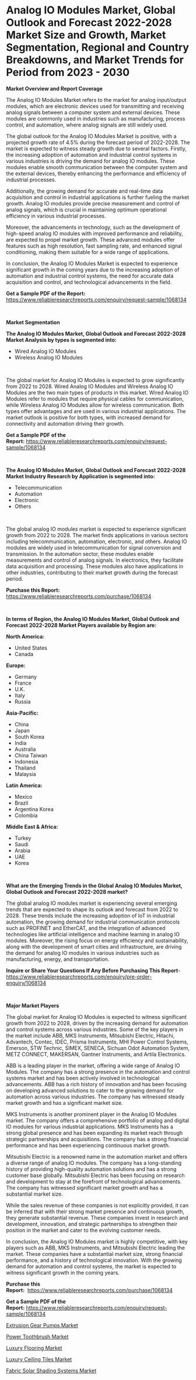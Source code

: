 <p><h1>Analog IO Modules Market, Global Outlook and Forecast 2022-2028 Market Size and Growth, Market Segmentation, Regional and Country Breakdowns, and Market Trends for Period from 2023 -  2030</h1></p><p><strong>Market Overview and Report Coverage</strong></p>
<p><p>The Analog IO Modules Market refers to the market for analog input/output modules, which are electronic devices used for transmitting and receiving analog signals between a computer system and external devices. These modules are commonly used in industries such as manufacturing, process control, and automation, where analog signals are still widely used.</p><p>The global outlook for the Analog IO Modules Market is positive, with a projected growth rate of 4.5% during the forecast period of 2022-2028. The market is expected to witness steady growth due to several factors. Firstly, the increasing adoption of automation and industrial control systems in various industries is driving the demand for analog IO modules. These modules enable smooth communication between the computer system and the external devices, thereby enhancing the performance and efficiency of industrial processes.</p><p>Additionally, the growing demand for accurate and real-time data acquisition and control in industrial applications is further fueling the market growth. Analog IO modules provide precise measurement and control of analog signals, which is crucial in maintaining optimum operational efficiency in various industrial processes.</p><p>Moreover, the advancements in technology, such as the development of high-speed analog IO modules with improved performance and reliability, are expected to propel market growth. These advanced modules offer features such as high resolution, fast sampling rate, and enhanced signal conditioning, making them suitable for a wide range of applications.</p><p>In conclusion, the Analog IO Modules Market is expected to experience significant growth in the coming years due to the increasing adoption of automation and industrial control systems, the need for accurate data acquisition and control, and technological advancements in the field.</p></p>
<p><strong>Get a Sample PDF of the Report:</strong> <a href="https://www.reliableresearchreports.com/enquiry/request-sample/1068134">https://www.reliableresearchreports.com/enquiry/request-sample/1068134</a></p>
<p>&nbsp;</p>
<p><strong>Market Segmentation</strong></p>
<p><strong>The Analog IO Modules Market, Global Outlook and Forecast 2022-2028 Market Analysis by types is segmented into:</strong></p>
<p><ul><li>Wired Analog IO Modules</li><li>Wireless Analog IO Modules</li></ul></p>
<p>&nbsp;</p>
<p><p>The global market for Analog IO Modules is expected to grow significantly from 2022 to 2028. Wired Analog IO Modules and Wireless Analog IO Modules are the two main types of products in this market. Wired Analog IO Modules refer to modules that require physical cables for communication, while Wireless Analog IO Modules allow for wireless communication. Both types offer advantages and are used in various industrial applications. The market outlook is positive for both types, with increased demand for connectivity and automation driving their growth.</p></p>
<p><strong>Get a Sample PDF of the Report:</strong>&nbsp;<a href="https://www.reliableresearchreports.com/enquiry/request-sample/1068134">https://www.reliableresearchreports.com/enquiry/request-sample/1068134</a></p>
<p>&nbsp;</p>
<p><strong>The Analog IO Modules Market, Global Outlook and Forecast 2022-2028 Market Industry Research by Application is segmented into:</strong></p>
<p><ul><li>Telecommunication</li><li>Automation</li><li>Electronic</li><li>Others</li></ul></p>
<p>&nbsp;</p>
<p><p>The global analog IO modules market is expected to experience significant growth from 2022 to 2028. The market finds applications in various sectors including telecommunication, automation, electronic, and others. Analog IO modules are widely used in telecommunication for signal conversion and transmission. In the automation sector, these modules enable measurements and control of analog signals. In electronics, they facilitate data acquisition and processing. These modules also have applications in other industries, contributing to their market growth during the forecast period.</p></p>
<p><strong>Purchase this Report:</strong>&nbsp; <a href="https://www.reliableresearchreports.com/purchase/1068134">https://www.reliableresearchreports.com/purchase/1068134</a></p>
<p>&nbsp;</p>
<p><strong>In terms of Region, the Analog IO Modules Market, Global Outlook and Forecast 2022-2028 Market Players available by Region are:</strong></p>
<p>
    <p> <strong> North America: </strong>
        <ul>
            <li>United States</li>
            <li>Canada</li>
        </ul>
        </p> 
    <p> <strong> Europe: </strong>
        <ul>
            <li>Germany</li>
            <li>France</li>
            <li>U.K.</li>
            <li>Italy</li>
            <li>Russia</li>
        </ul>
        </p> 
    <p> <strong> Asia-Pacific: </strong>
        <ul>
            <li>China</li>
            <li>Japan</li>
            <li>South Korea</li>
            <li>India</li>
            <li>Australia</li>
            <li>China Taiwan</li>
            <li>Indonesia</li>
            <li>Thailand</li>
            <li>Malaysia</li>
        </ul>
        </p> 
    <p> <strong> Latin America: </strong>
        <ul>
            <li>Mexico</li>
            <li>Brazil</li>
            <li>Argentina Korea</li>
            <li>Colombia</li>
        </ul>
        </p> 
    <p> <strong> Middle East & Africa: </strong>
        <ul>
            <li>Turkey</li>
            <li>Saudi</li>
            <li>Arabia</li>
            <li>UAE</li>
            <li>Korea</li>
        </ul>
    </p>
    </p>
<p>&nbsp;</p>
<p><strong>What are the Emerging Trends in the Global Analog IO Modules Market, Global Outlook and Forecast 2022-2028 market?</strong></p>
<p><p>The global analog IO modules market is experiencing several emerging trends that are expected to shape its outlook and forecast from 2022 to 2028. These trends include the increasing adoption of IoT in industrial automation, the growing demand for industrial communication protocols such as PROFINET and EtherCAT, and the integration of advanced technologies like artificial intelligence and machine learning in analog IO modules. Moreover, the rising focus on energy efficiency and sustainability, along with the development of smart cities and infrastructure, are driving the demand for analog IO modules in various industries such as manufacturing, energy, and transportation.</p></p>
<p><strong>Inquire or Share Your Questions If Any Before Purchasing This Report</strong>- <a href="https://www.reliableresearchreports.com/enquiry/pre-order-enquiry/1068134">https://www.reliableresearchreports.com/enquiry/pre-order-enquiry/1068134</a></p>
<p>&nbsp;</p>
<p><strong>Major Market Players</strong></p>
<p><p>The global market for Analog IO Modules is expected to witness significant growth from 2022 to 2028, driven by the increasing demand for automation and control systems across various industries. Some of the key players in the market include ABB, MKS Instruments, Mitsubishi Electric, Hitachi, Advantech, Contec, IDEC, Prisma Instruments, MHI Power Control Systems, Emerson, STW Technic, SIMEX, SENECA, Sichuan Odot Automation System, METZ CONNECT, MAKERSAN, Gantner Instruments, and Artila Electronics.</p><p>ABB is a leading player in the market, offering a wide range of Analog IO Modules. The company has a strong presence in the automation and control systems market and has been actively involved in technological advancements. ABB has a rich history of innovation and has been focusing on developing advanced solutions to cater to the growing demand for automation across various industries. The company has witnessed steady market growth and has a significant market size.</p><p>MKS Instruments is another prominent player in the Analog IO Modules market. The company offers a comprehensive portfolio of analog and digital IO modules for various industrial applications. MKS Instruments has a strong global presence and has been expanding its market reach through strategic partnerships and acquisitions. The company has a strong financial performance and has been experiencing continuous market growth.</p><p>Mitsubishi Electric is a renowned name in the automation market and offers a diverse range of analog IO modules. The company has a long-standing history of providing high-quality automation solutions and has a strong customer base globally. Mitsubishi Electric has been focusing on research and development to stay at the forefront of technological advancements. The company has witnessed significant market growth and has a substantial market size.</p><p>While the sales revenue of these companies is not explicitly provided, it can be inferred that with their strong market presence and continuous growth, they generate substantial revenue. These companies invest in research and development, innovation, and strategic partnerships to strengthen their position in the market and cater to the evolving customer needs.</p><p>In conclusion, the Analog IO Modules market is highly competitive, with key players such as ABB, MKS Instruments, and Mitsubishi Electric leading the market. These companies have a substantial market size, strong financial performance, and a history of technological innovation. With the growing demand for automation and control systems, the market is expected to witness significant growth in the coming years.</p></p>
<p><strong>Purchase this Report:</strong>&nbsp;&nbsp;<a href="https://www.reliableresearchreports.com/purchase/1068134">https://www.reliableresearchreports.com/purchase/1068134</a></p>
<p></p>
<p><strong>Get a Sample PDF of the Report:</strong>&nbsp;<a href="https://www.reliableresearchreports.com/enquiry/request-sample/1068134">https://www.reliableresearchreports.com/enquiry/request-sample/1068134</a></p>
<p><p><a href="https://www.reportprime.com/extrusion-gear-pumps-r7735">Extrusion Gear Pumps Market</a></p><p><a href="https://medium.com/@myrticecole/power-toothbrush-market-size-growth-forecast-2023-2030-2c72c842982a">Power Toothbrush Market</a></p><p><a href="https://www.linkedin.com/pulse/luxury-flooring-market-share-amp-new-trends-analysis-report-opzre/">Luxury Flooring Market</a></p><p><a href="https://www.linkedin.com/pulse/luxury-ceiling-tiles-market-research-report-unlocks-analysis-z5kde/">Luxury Ceiling Tiles Market</a></p><p><a href="https://www.reportprime.com/fabric-solar-shading-systems-r7734">Fabric Solar Shading Systems Market</a></p></p>
